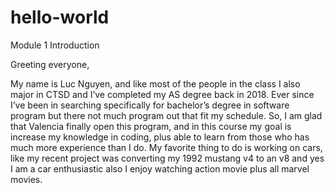 # hello-world
Module 1 Introduction

Greeting everyone,

My name is Luc Nguyen, and like most of the people in the class I also major in CTSD and I’ve completed my AS degree back in 2018. Ever since I’ve been in searching specifically for bachelor’s degree in software program but there not much program out that fit my schedule. So, I am glad that Valencia finally open this program, and in this course my goal is increase my knowledge in coding, plus able to learn from those who has much more experience than I do. My favorite thing to do is working on cars, like my recent project was converting my 1992 mustang v4 to an v8 and yes I am a car enthusiastic also I enjoy watching action movie plus all marvel movies.
